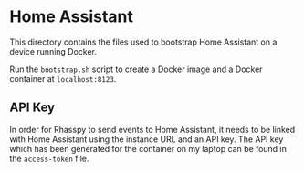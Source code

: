 # Home Assistant

This directory contains the files used to bootstrap Home
Assistant on a device running Docker.

Run the `bootstrap.sh` script to create a Docker image and
a Docker container at `localhost:8123`.

## API Key

In order for Rhasspy to send events to Home Assistant, it
needs to be linked with Home Assistant using the instance
URL and an API key. The API key which has been generated
for the container on my laptop can be found in the
`access-token` file.

